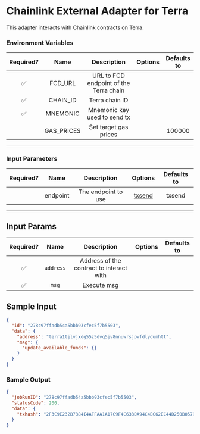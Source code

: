 # Chainlink External Adapter for Terra

This adapter interacts with Chainlink contracts on Terra.

### Environment Variables

| Required? |    Name    |              Description               | Options | Defaults to |
| :-------: | :--------: | :------------------------------------: | :-----: | :---------: |
|    ✅     |  FCD_URL   | URL to FCD endpoint of the Terra chain |         |             |
|    ✅     |  CHAIN_ID  |             Terra chain ID             |         |             |
|    ✅     |  MNEMONIC  |      Mnemonic key used to send tx      |         |             |
|           | GAS_PRICES |         Set target gas prices          |         |   100000    |

---

### Input Parameters

| Required? |   Name   |     Description     |          Options          | Defaults to |
| :-------: | :------: | :-----------------: | :-----------------------: | :---------: |
|           | endpoint | The endpoint to use | [txsend](#Terra-Endpoint) |   txsend    |

---

## Input Params

| Required? |   Name    |               Description                | Options | Defaults to |
| :-------: | :-------: | :--------------------------------------: | :-----: | :---------: |
|    ✅     | `address` | Address of the contract to interact with |         |             |
|    ✅     |   `msg`   |               Execute msg                |         |             |

## Sample Input

```json
{
  "id": "278c97ffadb54a5bbb93cfec5f7b5503",
  "data": {
    "address": "terra1tjlvjxdg55z5dvq5jv8nnuwrsjpwfdlydumhtt",
    "msg": {
      "update_available_funds": {}
    }
  }
}
```

### Sample Output

```json
{
  "jobRunID": "278c97ffadb54a5bbb93cfec5f7b5503",
  "statusCode": 200,
  "data": {
    "txhash": "2F3C9E232B7384E4AFFAA1A17C9F4C633DA94C4BC62EC44D250B0579DC120362"
  }
}
```
